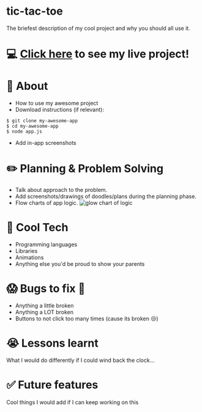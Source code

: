 # tic-tac-toe
The briefest description of my cool project and why you should all use it.

# :computer: [Click here](https://gjstephen.github.io/tic-tac-toe/) to see my live project!

# :page_facing_up: About
- How to use my awesome project
- Download instructions (if relevant):

```
$ git clone my-awesome-app
$ cd my-awesome-app
$ node app.js
```
- Add in-app screenshots

# :pencil2: Planning & Problem Solving
- Talk about approach to the problem.
- Add screenshots/drawings of doodles/plans during the planning phase.
- Flow charts of app logic.
![glow chart of logic](https://images.unsplash.com/photo-1581291518633-83b4ebd1d83e?ixlib=rb-1.2.1&ixid=MnwxMjA3fDB8MHxwaG90by1wYWdlfHx8fGVufDB8fHx8&auto=format&fit=crop&w=1170&q=80)

# :rocket: Cool Tech
- Programming languages
- Libraries
- Animations
- Anything else you'd be proud to show your parents

# :scream: Bugs to fix :poop:
- Anything a little broken
- Anything a LOT broken
- Buttons to not click too many times (cause its broken :unamused:)

# :sob: Lessons learnt
What I would do differently if I could wind back the clock...

# :white_check_mark: Future features
Cool things I would add if I can keep working on this
